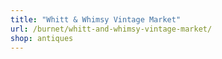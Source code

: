 ```yaml
---
title: "Whitt & Whimsy Vintage Market"
url: /burnet/whitt-and-whimsy-vintage-market/
shop: antiques
---
```

